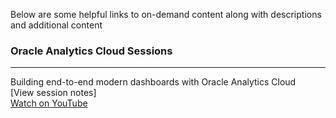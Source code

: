 Below are some helpful links to on-demand content along with descriptions and additional content

### Oracle Analytics Cloud Sessions
___
Building end-to-end modern dashboards with Oracle Analytics Cloud  
[View session notes]  
[Watch on YouTube](https://www.youtube.com/watch?v=zW1uo1LhU7g)
